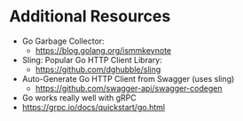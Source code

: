 # Additional Resources

* Go Garbage Collector:
  * https://blog.golang.org/ismmkeynote
* Sling: Popular Go HTTP Client Library:
  * https://github.com/dghubble/sling
* Auto-Generate Go HTTP Client from Swagger (uses sling)
  * https://github.com/swagger-api/swagger-codegen
* Go works really well with gRPC
 * https://grpc.io/docs/quickstart/go.html
